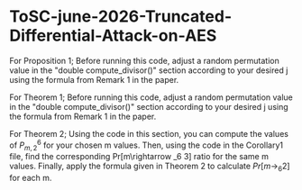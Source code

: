 # ToSC-june-2026-Truncated-Differential-Attack-on-AES

For Proposition 1; 
Before running this code, adjust a random permutation value in the "double compute_divisor()" section according to your desired j using the formula from Remark 1 in the paper.

For Theorem 1;
Before running this code, adjust a random permutation value in the "double compute_divisor()" section according to your desired j using the formula from Remark 1 in the paper.

For Theorem 2;
Using the code in this section, you can compute the values of $P^6_{m,2}$ for your chosen m values. Then, using the code in the Corollary1 file, find the corresponding Pr[m\rightarrow _6 3] ratio for the same m values. Finally, apply the formula given in Theorem 2 to calculate $Pr[m\rightarrow _6 2]$ for each m. 

